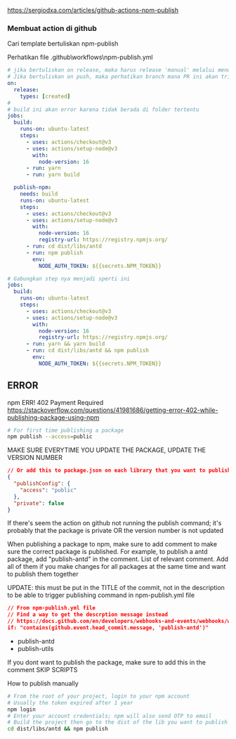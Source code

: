 https://sergiodxa.com/articles/github-actions-npm-publish

### Membuat action di github

Cari template bertuliskan npm-publish

Perhatikan file
.github\workflows\npm-publish.yml

```yml
# jika bertuliskan on release, maka harus release 'manual' melalui menu github.Jangan lupa untuk memberikan tag version number pada saat sebelum melakukan release
# Jika bertuliskan on push, maka perhatikan branch mana PR ini akan trigger
on:
  release:
    types: [created]
#
# build ini akan error karena tidak berada di folder tertentu
jobs:
  build:
    runs-on: ubuntu-latest
    steps:
      - uses: actions/checkout@v3
      - uses: actions/setup-node@v3
        with:
          node-version: 16
      - run: yarn
      - run: yarn build

  publish-npm:
    needs: build
    runs-on: ubuntu-latest
    steps:
      - uses: actions/checkout@v3
      - uses: actions/setup-node@v3
        with:
          node-version: 16
          registry-url: https://registry.npmjs.org/
      - run: cd dist/libs/antd
      - run: npm publish
        env:
          NODE_AUTH_TOKEN: ${{secrets.NPM_TOKEN}}

# Gabungkan step nya menjadi sperti ini
jobs:
  build:
    runs-on: ubuntu-latest
    steps:
      - uses: actions/checkout@v3
      - uses: actions/setup-node@v3
        with:
          node-version: 16
          registry-url: https://registry.npmjs.org/
      - run: yarn && yarn build
      - run: cd dist/libs/antd && npm publish
        env:
          NODE_AUTH_TOKEN: ${{secrets.NPM_TOKEN}}
```

## ERROR

npm ERR! 402 Payment Required
https://stackoverflow.com/questions/41981686/getting-error-402-while-publishing-package-using-npm

```bash
# For first time publishing a package
npm publish --access=public
```

MAKE SURE EVERYTIME YOU UPDATE THE PACKAGE, UPDATE THE VERSION NUMBER

```json
// Or add this to package.json on each library that you want to publish
{
  "publishConfig": {
    "access": "public"
  },
  "private": false
}
```

If there's seem the action on github not running the publish command; it's probably that the package is private OR the version number is not updated

When publishing a package to npm, make sure to add comment to make sure the correct package is published. For example, to publish a antd package, add "publish-antd" in the comment.
List of relevant comment. Add all of them if you make changes for all packages at the same time and want to publish them together

UPDATE: this must be put in the TITLE of the commit, not in the description to be able to trigger publishing command in npm-publish.yml file

```json
// From npm-publish.yml file
// Find a way to get the descrption message instead
// https://docs.github.com/en/developers/webhooks-and-events/webhooks/webhook-events-and-payloads#push
if: "contains(github.event.head_commit.message, 'publish-antd')"
```

- publish-antd
- publish-utils

If you dont want to publish the package, make sure to add this in the comment
SKIP SCRIPTS

How to publish manually

```bash
# From the root of your project, login to your npm account
# Usually the token expired after 1 year
npm login
# Enter your account credentials; npm will also send OTP to email
# Build the project then go to the dist of the lib you want to publish
cd dist/libs/antd && npm publish
```
